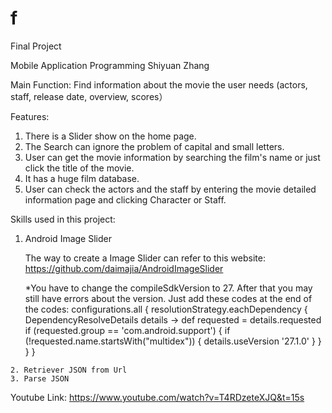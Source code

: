 # f
Final Project

Mobile Application Programming
Shiyuan Zhang

Main Function:
  Find information about the movie the user needs (actors, staff, release date, overview, scores）

Features:
  1. There is a Slider show on the home page.
  2. The Search can ignore the problem of capital and small letters.
  3. User can get the movie information by searching the film's name or just click the title of the movie.
  4. It has a huge film database.
  5. User can check the actors and the staff by entering the movie detailed information page and clicking Character or Staff.
  
Skills used in this project:
  1. Android Image Slider
      
      The way to create a Image Slider can refer to this website: https://github.com/daimajia/AndroidImageSlider
      
      *You have to change the compileSdkVersion to 27. After that you may still have errors about the version. Just add these codes 
      at the end of the codes:
          configurations.all {
          resolutionStrategy.eachDependency { DependencyResolveDetails details ->
          def requested = details.requested
          if (requested.group == 'com.android.support') {
            if (!requested.name.startsWith("multidex")) {
                details.useVersion '27.1.0'
              }
          }
          }
          }
          
    2. Retriever JSON from Url
    3. Parse JSON
          
         
Youtube Link: https://www.youtube.com/watch?v=T4RDzeteXJQ&t=15s
